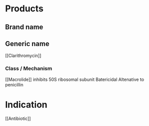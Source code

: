 # Products

## Brand name


## Generic name
[[Clarithromycin]]

### Class / Mechanism
[[Macrolide]] inhibits 50S ribosomal subunit
Batericidal
Altenative to penicillin

# Indication
[[Antibiotic]]